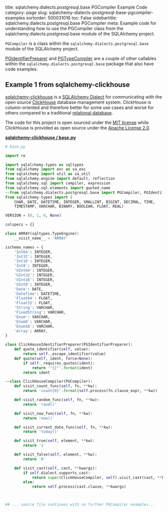 title: sqlalchemy.dialects.postgresql.base PGCompiler Example Code
category: page
slug: sqlalchemy-dialects-postgresql-base-pgcompiler-examples
sortorder: 500031016
toc: False
sidebartitle: sqlalchemy.dialects.postgresql.base PGCompiler
meta: Example code for understanding how to use the PGCompiler class from the sqlalchemy.dialects.postgresql.base module of the SQLAlchemy project.


`PGCompiler` is a class within the `sqlalchemy.dialects.postgresql.base` module of the SQLAlchemy project.

<a href="/sqlalchemy-dialects-postgresql-base-pgidentifierpreparer-examples.html">PGIdentifierPreparer</a>
and
<a href="/sqlalchemy-dialects-postgresql-base-pgtypecompiler-examples.html">PGTypeCompiler</a>
are a couple of other callables within the `sqlalchemy.dialects.postgresql.base` package that also have code examples.

## Example 1 from sqlalchemy-clickhouse
[sqlalchemy-clickhouse](https://github.com/cloudflare/sqlalchemy-clickhouse)
is a [SQLAlchemy Dialect](https://docs.sqlalchemy.org/en/13/dialects/)
for communicating with the open source [ClickHouse](https://clickhouse.tech/)
database management system. ClickHouse is column-oriented and therefore
better for some use cases and worse for others compared to a traditional
[relational database](/databases.html).

The code for this project is open sourced under the
[MIT license](https://github.com/cloudflare/sqlalchemy-clickhouse/blob/master/LICENSE.txt)
while ClickHouse is provided as open source under the
[Apache License 2.0](https://github.com/ClickHouse/ClickHouse/blob/master/LICENSE).

[**sqlalchemy-clickhouse / base.py**](https://github.com/cloudflare/sqlalchemy-clickhouse/blob/master/././base.py)

```python
# base.py

import re

import sqlalchemy.types as sqltypes
from sqlalchemy import exc as sa_exc
from sqlalchemy import util as sa_util
from sqlalchemy.engine import default, reflection
from sqlalchemy.sql import compiler, expression
from sqlalchemy.sql.elements import quoted_name
~~from sqlalchemy.dialects.postgresql.base import PGCompiler, PGIdentifierPreparer
from sqlalchemy.types import (
    CHAR, DATE, DATETIME, INTEGER, SMALLINT, BIGINT, DECIMAL, TIME,
    TIMESTAMP, VARCHAR, BINARY, BOOLEAN, FLOAT, REAL)

VERSION = (0, 1, 0, None)

colspecs = {}

class ARRAY(sqltypes.TypeEngine):
    __visit_name__ = 'ARRAY'

ischema_names = {
    'Int64': INTEGER,
    'Int32': INTEGER,
    'Int16': INTEGER,
    'Int8': INTEGER,
    'UInt64': INTEGER,
    'UInt32': INTEGER,
    'UInt16': INTEGER,
    'UInt8': INTEGER,
    'Date': DATE,
    'DateTime': DATETIME,
    'Float64': FLOAT,
    'Float32': FLOAT,
    'String': VARCHAR,
    'FixedString': VARCHAR,
    'Enum': VARCHAR,
    'Enum8': VARCHAR,
    'Enum16': VARCHAR,
    'Array': ARRAY,
}

class ClickHouseIdentifierPreparer(PGIdentifierPreparer):
    def quote_identifier(self, value):
        return self._escape_identifier(value)
    def quote(self, ident, force=None):
        if self._requires_quotes(ident):
            return '"{}"'.format(ident)
        return ident

~~class ClickHouseCompiler(PGCompiler):
    def visit_count_func(self, fn, **kw):
        return 'count{0}'.format(self.process(fn.clause_expr, **kw))

    def visit_random_func(self, fn, **kw):
        return 'rand()'

    def visit_now_func(self, fn, **kw):
        return 'now()'

    def visit_current_date_func(self, fn, **kw):
        return 'today()'

    def visit_true(self, element, **kw):
        return '1'

    def visit_false(self, element, **kw):
        return '0'

    def visit_cast(self, cast, **kwargs):
        if self.dialect.supports_cast:
            return super(ClickHouseCompiler, self).visit_cast(cast, **kwargs)
        else:
            return self.process(cast.clause, **kwargs)



## ... source file continues with no further PGCompiler examples...

```

